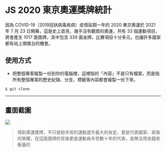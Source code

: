 # JS 2020 東京奧運獎牌統計

因為 COVID-19（2019冠狀病毒疾病）疫情延期一年的 2020 東京奧運於 2021 年 7 月 23 日開幕，這是史上首見、幾乎沒有觀眾的奧運，共有 33 個運動項目，將會產生 1017 面獎牌，其中包含 339 面金牌，比賽項目十分多元，也讓許多國家都有站上頒獎台的機會。

## 使用方式
- 把整個專案複製一份到你的電腦裡，這裡指的「內容」不是只有檔案，而是指所有整個專案的歷史紀錄、分支、標籤等內容都會複製一份下來。
```sh
$ git clone
```

----

## 畫面截圖
![](https://i.imgur.com/wXAYZhJ.gif)
> 得到奧運獎牌，不只是給辛苦的運動選手最大的肯定，更是代表國家、家族的榮耀，在這面獎牌的背後更是運動員辛苦數十年的代表，是無法用金錢來衡量的
